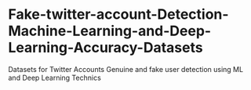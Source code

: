 # Fake-twitter-account-Detection-Machine-Learning-and-Deep-Learning-Accuracy-Datasets
Datasets for Twitter Accounts Genuine and fake user detection using ML and Deep Learning Technics 
